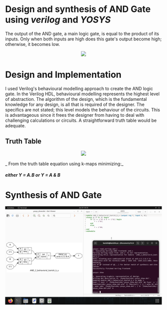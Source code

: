 # Design and synthesis of AND Gate using _verilog_ and _YOSYS_
<p>
The output of the AND gate, a main logic gate, is equal to the product of its inputs. Only when both inputs are high does this gate's output become high; otherwise, it becomes low. 
</p>
<p >
  <div align="center" >
 <img src="https://i0.wp.com/technobyte.org/wp-content/uploads/2020/01/AND-gate.png?ssl=1">
  </div>
</p>

# Design and Implementation

<p>
I used Verilog's behavioural modelling approach to create the AND logic gate. In the Verilog HDL, behavioural modelling represents the highest level of abstraction. The algorithm of the design, which is the fundamental knowledge for any design, is all that is required of the designer. The specifics are not stated; this level models the behaviour of the circuits. This is advantageous since it frees the designer from having to deal with challenging calculations or circuits. A straightforward truth table would be adequate.
</p>

## Truth Table

<p >
  <div align="center" >
 <img src="https://www.allaboutcircuits.com/uploads/articles/two-input-and-gate-truth-table.jpg">
  </div>
</p>

_ From the truth table equation using k-maps minimizing:_

##### either Y = A.B or Y = A & B

# Synthesis of AND Gate
<p >
  <div align="center" >
 <img src="https://github.com/Kanishk-K-U/AND/blob/main/AND.png">
  </div>
</p>
